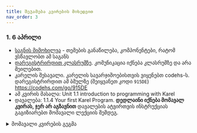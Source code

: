```yaml
---
title: შეჯამება კვირების მიხედვით
nav_order: 3
---
```



### 1. 6 აპრილი
- [საგნის მიმოხილვა](/about.md) - თემების განაწილება, კომპონენტები, რატომ ვსწავლობთ ამ საგანს
- [დარეგისტრირდით კლასრუმზე](https://classroom.google.com/c/MzEyNjc4NjUyNDM4?cjc=oyan2el). კომუნიკაცია იქნება კლასრუმზე და არა მეილებით.
- კარელის შესავალი. კარელის სავარჯიშოებისთვის ვიყენებთ codehs-ს. დარეგისტრირდით ამ ბმულზე (შეიყვანეთ კოდი `915DE`)
<https://codehs.com/go/915DE>
- ამ კვირის მასალა: Unit 1.1 introduction to programming with Karel
- დავალება: 1.1.4 Your first Karel Program. **დედლაინი იქნება მომავალ კვირას, ჯერ არ აგზავნით** დავალების ატვირთვის ინსტრუქციას გაგიზიარებთ მომავალი ლექციის შემდეგ.


<!--
<details markdown="block">

<summary> წინა კვირების შეჯამება </summary>
</details
-->

<details markdown="block">
    
<summary>მომავალი კვირების გეგმა</summary>
### 2. 13 აპრილი
- კარელი და პროგრამირების საფუძვლები
- დავალება: კარელი 2

### 3. 20 აპრილი
- ლექცია - კომპიუტერები
- სემინარი - კარელის სავარჯიშოები
- დავალება: კარელი 3

### 4. 27 აპრილი
- ლექცია -  პროგრამირების ენები
- სემინარი - კარელის სავარჯიშოები
- დავალება: კარელი 4

</details>

